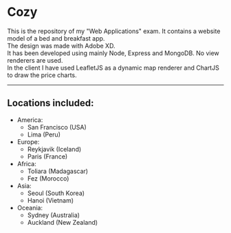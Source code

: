 # Cozy
This is the repository of my "Web Applications" exam. It contains a website model of a bed and breakfast app.  
The design was made with Adobe XD.  
It has been developed using mainly Node, Express and MongoDB. No view renderers are used.  
In the client I have used LeafletJS as a dynamic map renderer and ChartJS to draw the price charts.

---

## Locations included:
* America:
    * San Francisco (USA)
    * Lima (Peru)
* Europe:
    * Reykjavik (Iceland)
    * Paris (France)
* Africa:
    * Toliara (Madagascar)
    * Fez (Morocco)
* Asia:
    * Seoul (South Korea)
    * Hanoi (Vietnam)
* Oceania:
    * Sydney (Australia)
    * Auckland (New Zealand)  